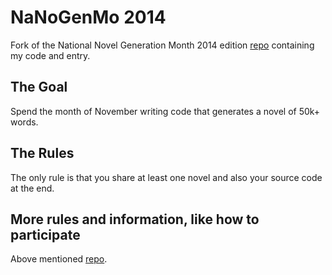 
# NaNoGenMo 2014

Fork of the National Novel Generation Month 2014 edition [repo](https://github.com/dariusk/NaNoGenMo-2014) containing my code and entry.

## The Goal

Spend the month of November writing code that generates a novel of 50k+ words.

## The Rules

The only rule is that you share at least one novel and also your source code at the end.

## More rules and information, like how to participate

Above mentioned [repo](https://github.com/dariusk/NaNoGenMo-2014).
